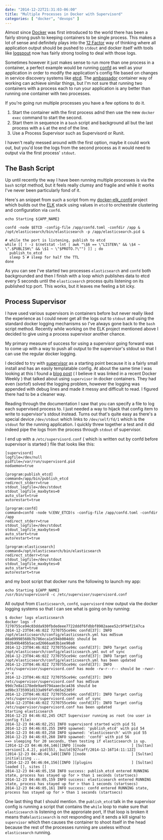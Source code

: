 ```yaml
---
date: "2014-12-22T21:31:03-06:00"
title: "Multiple Processes in Docker with Supervisord"
categories: [ "docker", "devops" ]
---
```


Almost since [Docker](http://docker.com) was first introduced to the world there has been a fairly strong push to keeping containers to be single process.   This makes a lot of sense and definitely plays into the [12 Factor](http://12factor.net) way of thinking where all application output should be pushed to `stdout` and docker itself with tools like [logspout](https://github.com/progrium/logspout) now has fairly strong tooling to deal with those logs.

Sometimes however it just makes sense to run more than one process in a container,  a perfect example would be running [confd](https://github.com/kelseyhightower/confd) as well as your application in order to modify the application's config file based on changes in service discovery systems like [etcd](https://github.com/coreos/etcd).   The [ambassador](https://docs.docker.com/articles/ambassador_pattern_linking/) container way of working can achieve similar things, but I'm not sure that running two containers with a process each to run your application is any better than running one container with two processes.

<!--more-->

If you're going run multiple processes you have a few options to do it.

1. Start the container with the first process adnd then use the new `docker exec` command to start the second.
2. Start them in sequence in a `bash` script and background all but the last process with a `&` at the end of the line.
3. Use a Process Supervisor such as Supervisord or Runit.


I haven't really messed around with the first option, maybe it could work out, but you'd lose the logs from the second process as it would need to output via the first process' `stdout`.

The Bash Script
---------------

Up until recently the way I have been running multiple processes is via the `bash` script method, but it feels really clumsy and fragile and while it works I've never been particularly fond of it.

Here's an snippet from such a script from my [docker-elk_confd](https://github.com/paulczar/docker-elk_confd) project which builds out the [ELK]() stack using values in `etcd` to orchestrate clustering and configuration via `confd`.

```
echo Starting ${APP_NAME}

confd -node $ETCD -config-file /app/confd.toml -confdir /app &
/opt/elasticsearch/bin/elasticsearch -p /app/elasticsearch.pid &

# while the port is listening, publish to etcd
while [[ ! -z $(netstat -lnt | awk "\$6 == \"LISTEN\" && \$4 ~ \".$PUBLISH\" && \$1 ~ \"$PROTO.?\"") ]] ; do
  publish_to_etcd
  sleep 5 # sleep for half the TTL
done
```

As you can see I've started two processes `elasticsearch` and `confd` both backgrounded and then I finish with a loop which publishes data to etcd every 5 seconds until the `elasticsearch` process quits listening on its published tcp port.  This works, but it leaves me feeling a bit icky.

Process Supervisor
------------------

I have used various supervisors in containers before but never really liked the experience as I could never get all the logs out to `stdout` and using the standard docker logging mechanisms so I've always gone back to the `bash` script method.  Recently while working on the ELK project mentioned above I decided to give using a process supervisor another chance.

My primary measure of success for using a supervisor going forward was to come up with a way to push all output to the supervisor's stdout so that I can use the regular docker logging.

I decided to try with [supervisor](http://supervisord.org) as a starting point because it is a fairly small install and has an easily templatable config.   At about the same time I was looking at this I found a [blog post](http://supervisord.org) ( I believe it was linked in a recent Docker Weekly ) that talked about using `supervisor` in docker containers.  They had even (sortof) solved the logging problem,  however the logging was appended with debug lines and made it messy and difficult to read.  I figured there had to be a cleaner way.

Reading through the documentation I saw that you can specify a file to log each supervised process to.   I just needed a way to hijack that config item to write to supervisor's stdout instead.   Turns out that's quite easy as there's a special device `/dev/stdout` which links to `/dev/self/fd/1` which is the `stdout` for the running application.   I quickly threw together a test and it did indeed pipe the logs from the process through `stdout` of supervisor.

I end up with a `/etc/supervisord.conf` ( which is written out by confd before supervisor is started ) file that looks like this:

```
[supervisord]
logfile=/dev/null
pidfile=/var/run/supervisord.pid
nodaemon=true

[program:publish_etcd]
command=/app/bin/publish_etcd
redirect_stderr=true
stdout_logfile=/dev/stdout
stdout_logfile_maxbytes=0
auto_start=true
autorestart=true

[program:confd]
command=confd -node %(ENV_ETCD)s -config-file /app/confd.toml -confdir /app
redirect_stderr=true
stdout_logfile=/dev/stdout
stdout_logfile_maxbytes=0
auto_start=true
autorestart=true

[program:elasticsearch]
command=/opt/elasticsearch/bin/elasticsearch
redirect_stderr=true
stdout_logfile=/dev/stdout
stdout_logfile_maxbytes=0
auto_start=true
autorestart=true
```

and my boot script that docker runs the following to launch my app:

```
echo Starting ${APP_NAME}
/usr/bin/supervisord -c /etc/supervisor/supervisord.conf
```

All output from `Elasticsearch`, `confd`, `supervisord` now output via the docker logging systems so that I can see what is going on by running:

```
$ docker logs elasticsearch
docker logs -f 7270755ce94c03dda930fbdedeee7722dddf6fdbbf8902aaee52c9f94f2147ca
2014-12-23T04:46:02Z 7270755ce94c confd[37]: INFO /opt/elasticsearch/config/elasticsearch.yml has md5sum 08a09998560b7b786eca1e594b004ddc should be d83b49b485b5acad2666aa03b1ee90a0
2014-12-23T04:46:02Z 7270755ce94c confd[37]: INFO Target config /opt/elasticsearch/config/elasticsearch.yml out of sync
2014-12-23T04:46:02Z 7270755ce94c confd[37]: INFO Target config /opt/elasticsearch/config/elasticsearch.yml has been updated
2014-12-23T04:46:02Z 7270755ce94c confd[37]: INFO /etc/supervisor/supervisord.conf has mode -rw-r--r-- should be -rwxr-xr-x
2014-12-23T04:46:02Z 7270755ce94c confd[37]: INFO /etc/supervisor/supervisord.conf has md5sum 99dc7e8a1178ede9ae9794aaecbca436 should be ad9bc3735991d133a09f4fc665e2305f
2014-12-23T04:46:02Z 7270755ce94c confd[37]: INFO Target config /etc/supervisor/supervisord.conf out of sync
2014-12-23T04:46:02Z 7270755ce94c confd[37]: INFO Target config /etc/supervisor/supervisord.conf has been updated
Starting elasticsearch
2014-12-23 04:46:02,245 CRIT Supervisor running as root (no user in config file)
2014-12-23 04:46:02,251 INFO supervisord started with pid 51
2014-12-23 04:46:03,255 INFO spawned: 'publish_etcd' with pid 54
2014-12-23 04:46:03,258 INFO spawned: 'elasticsearch' with pid 55
2014-12-23 04:46:03,260 INFO spawned: 'confd' with pid 56
==> sleeping for 20 seconds, then testing if elasticsearch is up.
[2014-12-23 04:46:04,146][INFO ][node                     ] [Sultan] version[1.4.2], pid[55], build[927caff/2014-12-16T14:11:12Z]
[2014-12-23 04:46:04,149][INFO ][node                     ] [Sultan] initializing ...
[2014-12-23 04:46:04,156][INFO ][plugins                  ] [Sultan] loaded [], sites []
2014-12-23 04:46:05,158 INFO success: publish_etcd entered RUNNING state, process has stayed up for > than 1 seconds (startsecs)
2014-12-23 04:46:05,159 INFO success: elasticsearch entered RUNNING state, process has stayed up for > than 1 seconds (startsecs)
2014-12-23 04:46:05,161 INFO success: confd entered RUNNING state, process has stayed up for > than 1 seconds (startsecs)
```

One last thing that I should mention.  the `publish_etcd` talk in the supervisor config is running a script that contains the `while` loop to make sure that `elasticsearch` is listening on the approriate port, If that loop is broken it means that`elasticsearch` is not responding and it sends a kill signal to `supervisor` which then causes the container to shoot itself in the head because the rest of the  processes running are useless without `elasticsearch` running.